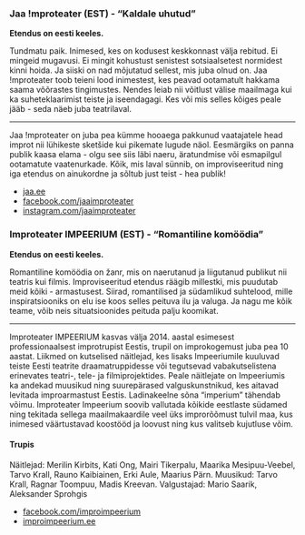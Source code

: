 ### Jaa !mproteater (EST) - “Kaldale uhutud”

**Etendus on eesti keeles.**

Tundmatu paik. Inimesed, kes on kodusest keskkonnast välja rebitud. Ei mingeid mugavusi. Ei mingit kohustust senistest sotsiaalsetest normidest kinni hoida. Ja siiski on nad mõjutatud sellest, mis juba olnud on.
Jaa !mproteater toob teieni lood inimestest, kes peavad ootamatult hakkama saama võõrastes tingimustes. Nendes leiab nii võitlust välise maailmaga kui ka suheteklaarimist teiste ja iseendagagi. Kes või mis selles kõiges peale jääb - seda näeb juba teatrilaval.

---

Jaa !mproteater on juba pea kümme hooaega pakkunud vaatajatele head improt nii lühikeste sketšide kui pikemate lugude näol. Eesmärgiks on panna publik kaasa elama - olgu see siis läbi naeru, äratundmise või esmapilgul ootamatute vaatenurkade. Kõik, mis laval sünnib, on improviseeritud ning iga etendus on ainukordne ja sõltub just teist - hea publik!

- [jaa.ee](https://jaa.ee)
- [facebook.com/jaaimproteater](https://facebook.com/jaaimproteater)
- [instagram.com/jaaimproteater](https://instagram.com/jaaimproteater)

### Improteater IMPEERIUM (EST) - “Romantiline komöödia”

**Etendus on eesti keeles.**

Romantiline komöödia on žanr, mis on naerutanud ja liigutanud publikut nii teatris kui filmis. Improviseeritud etendus räägib millestki, mis puudutab meid kõiki - armastusest. Siirad, romantilised ja südamlikud suhtelood, mille inspiratsiooniks on elu ise koos selles peituva ilu ja valuga. Ja nagu me kõik teame, võib neis situatsioonides peituda palju koomikat. 

---
 
Improteater IMPEERIUM kasvas välja 2014. aastal esimesest professionaalsest improtrupist Eestis, trupil on improkogemust juba pea 10 aastat. Liikmed on kutselised näitlejad, kes lisaks Impeeriumile kuuluvad teiste Eesti teatrite draamatruppidesse või tegutsevad vabakutselistena erinevates teatri-, tele- ja filmiprojektides. Peale näitlejate on Impeeriumis ka andekad muusikud ning suurepärased valguskunstnikud, kes aitavad levitada improarmastust Eestis. Ladinakeelne sõna “imperium” tähendab võimu. Improteater Impeerium soovib vallutada kõikide eestlaste südamed ning tekitada sellega maailmakaardile veel üks improrõõmust tulvil maa, kus inimesed väärtustavad koostööd ja loovust ning kus valitseb kujutluse võim.
 
#### Trupis

Näitlejad: Merilin Kirbits, Kati Ong, Mairi Tikerpalu, Maarika Mesipuu-Veebel, Tarvo Krall, Rauno Kaibiainen, Erki Aule, Maarius Pärn.
Muusikud: Tarvo Krall, Ragnar Toompuu, Madis Kreevan.
Valgustajad: Mario Saarik, Aleksander Sprohgis
 
- [facebook.com/improimpeerium](https://facebook.com/improimpeerium)
- [improimpeerium.ee](http://improimpeerium.ee)
